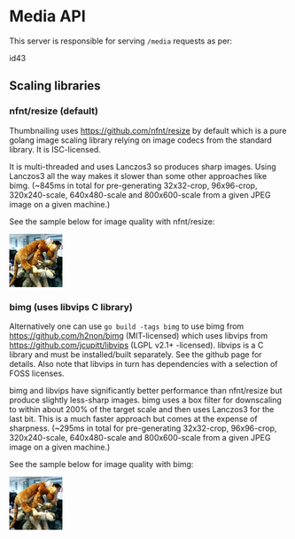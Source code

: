 # Media API

This server is responsible for serving `/media` requests as per:

id43

## Scaling libraries

### nfnt/resize (default)

Thumbnailing uses https://github.com/nfnt/resize by default which is a pure golang image scaling library relying on image codecs from the standard library. It is ISC-licensed.

It is multi-threaded and uses Lanczos3 so produces sharp images. Using Lanczos3 all the way makes it slower than some other approaches like bimg. (~845ms in total for pre-generating 32x32-crop, 96x96-crop, 320x240-scale, 640x480-scale and 800x600-scale from a given JPEG image on a given machine.)

See the sample below for image quality with nfnt/resize:

![](nfnt-96x96-crop.jpg)

### bimg (uses libvips C library)

Alternatively one can use `go build -tags bimg` to use bimg from https://github.com/h2non/bimg (MIT-licensed) which uses libvips from https://github.com/jcupitt/libvips (LGPL v2.1+ -licensed). libvips is a C library and must be installed/built separately. See the github page for details. Also note that libvips in turn has dependencies with a selection of FOSS licenses.

bimg and libvips have significantly better performance than nfnt/resize but produce slightly less-sharp images. bimg uses a box filter for downscaling to within about 200% of the target scale and then uses Lanczos3 for the last bit. This is a much faster approach but comes at the expense of sharpness. (~295ms in total for pre-generating 32x32-crop, 96x96-crop, 320x240-scale, 640x480-scale and 800x600-scale from a given JPEG image on a given machine.)

See the sample below for image quality with bimg:

![](bimg-96x96-crop.jpg)
